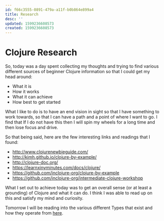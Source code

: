 ```yaml
---
id: f66c3555-0891-479a-a11f-b0b864e899a4
title: Research
desc: ''
updated: 1599236608573
created: 1599236608573
---
```


# Clojure Research

So, today was a day spent collecting my thoughts and trying to find various different sources of beginner Clojure information so that I could get my head around:
- What it is
- How it works
- What it can achieve
- How best to get started

What I like to do is to have an end vision in sight so that I have something to work towards, so that I can have a path and a point of where I want to go. I find that If I do not have this then I will spin my wheels for a long time and then lose focus and drive. 

So that being said, here are the few interesting links and readings that I found:
- http://www.clojurenewbieguide.com/
- http://kimh.github.io/clojure-by-example/
- http://clojure-doc.org/
- https://learnxinyminutes.com/docs/clojure/
- https://github.com/inclojure-org/clojure-by-example
- https://github.com/inclojure-org/intermediate-clojure-workshop

What I set out to achieve today was to get an overall sense (or at least a grounding) of Clojure and what it can do. I think I was able to read up on this and satisfy my mind and curiosity. 

Tomorrow I will be reading into the various different Types that exist and how they operate from [here](https://aphyr.com/posts/302-clojure-from-the-ground-up-basic-types).
